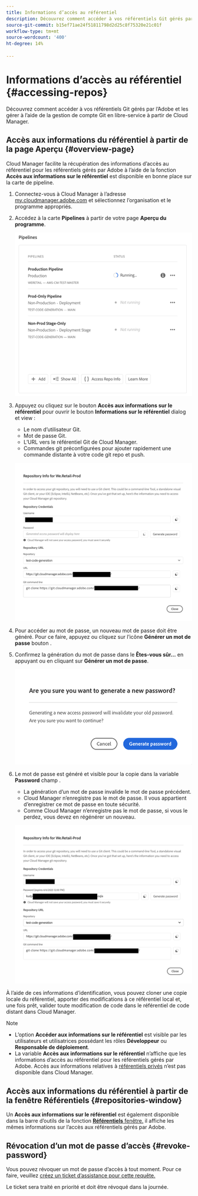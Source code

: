 ```yaml
---
title: Informations d’accès au référentiel
description: Découvrez comment accéder à vos référentiels Git gérés par l’Adobe et les gérer à l’aide de la gestion de compte Git en libre-service à partir de Cloud Manager.
source-git-commit: b15ef71ae24f51811798d2d25c8f75320e21c01f
workflow-type: tm+mt
source-wordcount: '400'
ht-degree: 14%

---
```



# Informations d’accès au référentiel {#accessing-repos}

Découvrez comment accéder à vos référentiels Git gérés par l’Adobe et les gérer à l’aide de la gestion de compte Git en libre-service à partir de Cloud Manager.

## Accès aux informations du référentiel à partir de la page Aperçu {#overview-page}

Cloud Manager facilite la récupération des informations d’accès au référentiel pour les référentiels gérés par Adobe à l’aide de la fonction **Accès aux informations sur le référentiel** est disponible en bonne place sur la carte de pipeline.

1. Connectez-vous à Cloud Manager à l’adresse [my.cloudmanager.adobe.com](https://my.cloudmanager.adobe.com/) et sélectionnez l’organisation et le programme appropriés.

1. Accédez à la carte **Pipelines** à partir de votre page **Aperçu du programme**.

   ![Bouton Accéder aux informations sur le référentiel de la vignette d’environnements](assets/pipelines-card.png)

1. Appuyez ou cliquez sur le bouton **Accès aux informations sur le référentiel** pour ouvrir le bouton **Informations sur le référentiel** dialog et view :

   * Le nom d’utilisateur Git.
   * Mot de passe Git.
   * L’URL vers le référentiel Git de Cloud Manager.
   * Commandes git préconfigurées pour ajouter rapidement une commande distante à votre code git repo et push.

   ![Fenêtre Informations sur le référentiel](assets/access-repo-info.png)

1. Pour accéder au mot de passe, un nouveau mot de passe doit être généré. Pour ce faire, appuyez ou cliquez sur l’icône **Générer un mot de passe** bouton .

1. Confirmez la génération du mot de passe dans le **Êtes-vous sûr...** en appuyant ou en cliquant sur **Générer un mot de passe**.

   ![Confirmer la génération du mot de passe](assets/confirm-password-generation.png)

1. Le mot de passe est généré et visible pour la copie dans la variable **Password** champ .

   * La génération d’un mot de passe invalide le mot de passe précédent.
   * Cloud Manager n’enregistre pas le mot de passe. Il vous appartient d’enregistrer ce mot de passe en toute sécurité.
   * Comme Cloud Manager n’enregistre pas le mot de passe, si vous le perdez, vous devez en régénérer un nouveau.

   ![Exemple de mot de passe généré](assets/generated-password.png)

À l’aide de ces informations d’identification, vous pouvez cloner une copie locale du référentiel, apporter des modifications à ce référentiel local et, une fois prêt, valider toute modification de code dans le référentiel de code distant dans Cloud Manager.

>[!NOTE]
>
>* L’option **Accéder aux informations sur le référentiel** est visible par les utilisateurs et utilisatrices possédant les rôles **Développeur** ou **Responsable de déploiement**.
>* La variable **Accès aux informations sur le référentiel** n’affiche que les informations d’accès au référentiel pour les référentiels gérés par Adobe. Accès aux informations relatives à [référentiels privés](private-repositories.md) n’est pas disponible dans Cloud Manager.

## Accès aux informations du référentiel à partir de la fenêtre Référentiels {#repositories-window}

Un **Accès aux informations sur le référentiel** est également disponible dans la barre d’outils de la fonction [**Référentiels** fenêtre.](managing-repositories.md) il affiche les mêmes informations sur l’accès aux référentiels gérés par Adobe.

## Révocation d’un mot de passe d’accès {#revoke-password}

Vous pouvez révoquer un mot de passe d’accès à tout moment. Pour ce faire, veuillez [créez un ticket d’assistance pour cette requête.](https://experienceleague.adobe.com/?support-solution=Experience+Manager&amp;support-tab=home#support)

Le ticket sera traité en priorité et doit être révoqué dans la journée.